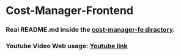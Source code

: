 # Cost-Manager-Frontend



### Real README.md inside the [cost-manager-fe diractory](https://github.com/RamPakanayev/Cost-Manager-Frontend/tree/main/cost-manager-fe#readme).



### Youtube Video Web usage: [Youtube link](https://www.youtube.com/watch?v=NHp5AgBeISk)
